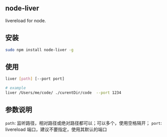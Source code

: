 node-liver
-------
livereload for node.

## 安装
```bash
sudo npm install node-liver -g
```

## 使用
```bash
liver [path] [--port port]

# example
liver /Users/me/code/ ./curentDir/code  --port 1234
```

## 参数说明
`path`:  监听路径，相对路径或绝对路径都可以；可以多个，使用空格隔开；
`port`: livereload 端口，建议不要指定，使用其默认的端口
